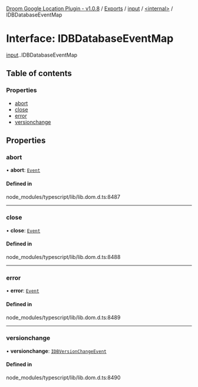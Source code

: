 [Droom Google Location Plugin - v1.0.8](../README.md) / [Exports](../modules.md) / [input](../modules/input.md) / [<internal\>](../modules/input._internal_.md) / IDBDatabaseEventMap

# Interface: IDBDatabaseEventMap

[input](../modules/input.md).[<internal>](../modules/input._internal_.md).IDBDatabaseEventMap

## Table of contents

### Properties

- [abort](input._internal_.IDBDatabaseEventMap.md#abort)
- [close](input._internal_.IDBDatabaseEventMap.md#close)
- [error](input._internal_.IDBDatabaseEventMap.md#error)
- [versionchange](input._internal_.IDBDatabaseEventMap.md#versionchange)

## Properties

### abort

• **abort**: [`Event`](../modules/input._internal_.md#event)

#### Defined in

node_modules/typescript/lib/lib.dom.d.ts:8487

___

### close

• **close**: [`Event`](../modules/input._internal_.md#event)

#### Defined in

node_modules/typescript/lib/lib.dom.d.ts:8488

___

### error

• **error**: [`Event`](../modules/input._internal_.md#event)

#### Defined in

node_modules/typescript/lib/lib.dom.d.ts:8489

___

### versionchange

• **versionchange**: [`IDBVersionChangeEvent`](../modules/input._internal_.md#idbversionchangeevent)

#### Defined in

node_modules/typescript/lib/lib.dom.d.ts:8490
